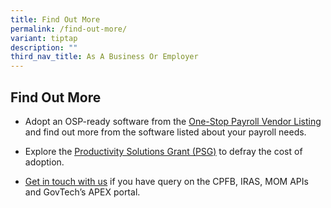 ```yaml
---
title: Find Out More
permalink: /find-out-more/
variant: tiptap
description: ""
third_nav_title: As A Business Or Employer
---
```

<h2>Find Out More</h2>
<ul data-tight="true" class="tight">
<li>
<p>Adopt an OSP-ready software from the <a href="https://www.onestoppayroll.gov.sg/osp-vendor-listing/" rel="noopener nofollow" target="_blank"><u>One-Stop Payroll Vendor Listing</u></a> and
find out more from the software listed about your payroll needs.</p>
</li>
<li>
<p>Explore the <a href="https://www.enterprisesg.gov.sg/financial-support/productivity-solutions-grant" rel="noopener noreferrer nofollow" target="_blank"><u>Productivity Solutions Grant (PSG)</u></a> to
defray the cost of adoption.</p>
</li>
<li>
<p><a href="https://www.onestoppayroll.gov.sg/support/" rel="noopener nofollow" target="_blank"><u>Get in touch with us</u></a> if
you have query on the CPFB, IRAS, MOM APIs and GovTech’s APEX portal. &nbsp;</p>
</li>
</ul>
<p></p>